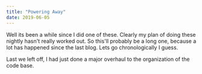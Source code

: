 ```yaml
---
title: "Powering Away"
date: 2019-06-05
---
```


Well its been a while since I did one of these. Clearly my plan of doing these nightly hasn't really worked out. So this'll probably be a 
long one, because a lot has happened since the last blog. Lets go chronologically I guess.

Last we left off, I had just done a major overhaul to the organization of the code base. 